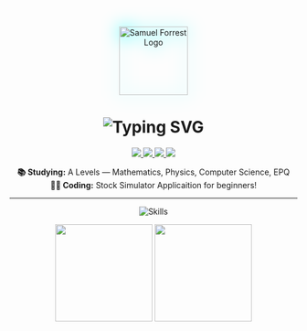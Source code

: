 <!-- Banner with Glow -->
<p align="center">
  <img src="https://samuelforrest.me/assets/android-chrome-512x512.png" alt="Samuel Forrest Logo" width="120" style="filter: drop-shadow(0 0 15px #0ff);" />
</p>

<!-- Typing Animation -->
<h1 align="center">
  <img src="https://readme-typing-svg.demolab.com?font=Fira+Code&pause=1000&color=ffffff&center=true&vCenter=true&width=440&lines=Hey%2C+I%27m+Samuel+Forrest!;Welcome+to+my+GitHub!;Visit+my+Website!" alt="Typing SVG" />
</h1>
<p align="center">
  <a href="https://www.linkedin.com/in/samuelforrest/" target="_blank">
    <img src="https://img.shields.io/badge/LinkedIn-0A66C2?style=for-the-badge&logo=linkedin&logoColor=white"/>
  </a>
  <a href="https://instagram.com/samueljforrest" target="_blank">
    <img src="https://img.shields.io/badge/Instagram-E4405F?style=for-the-badge&logo=instagram&logoColor=white"/>
  </a>
  <a href="mailto:samuel@samuelforrest.me" target="_blank">
    <img src="https://img.shields.io/badge/Email-D14836?style=for-the-badge&logo=gmail&logoColor=white"/>
  </a>
  <a href="https://samuelforrest.me" target="_blank">
    <img src="https://img.shields.io/badge/Website-000000?style=for-the-badge&logo=about.me&logoColor=white"/>
  </a>
</p>
<p align="center">
  <b>📚 Studying:</b> A Levels — Mathematics, Physics, Computer Science, EPQ<br>
  <b>👨‍💻 Coding:</b> Stock Simulator Applicaition for beginners!<br>
</p>

---

<!-- Skill Icons -->
<p align="center">
  <img src="https://skillicons.dev/icons?i=python,js,html,css,figma,github,vscode" alt="Skills" />
</p>

<!-- GitHub Stats and Trophies -->
<p align="center">
  <img src="https://github-readme-stats.vercel.app/api?username=samuelforrest&show_icons=true&theme=tokyonight&hide=prs,contribs&count_private=true" height="170">
  <img src="https://streak-stats.demolab.com?user=samuelforrest&theme=tokyonight&hide_border=true" height="170">
</p>


